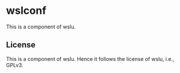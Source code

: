 # wslconf

This is a component of wslu. 

## License

This is a component of wslu. Hence it follows the license of wslu, i.e., GPLv3.